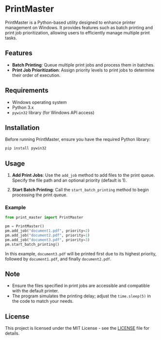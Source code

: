 # PrintMaster

PrintMaster is a Python-based utility designed to enhance printer management on Windows. It provides features such as batch printing and print job prioritization, allowing users to efficiently manage multiple print tasks.

## Features

- **Batch Printing**: Queue multiple print jobs and process them in batches.
- **Print Job Prioritization**: Assign priority levels to print jobs to determine their order of execution.

## Requirements

- Windows operating system
- Python 3.x
- `pywin32` library (for Windows API access)

## Installation

Before running PrintMaster, ensure you have the required Python library:

```bash
pip install pywin32
```

## Usage

1. **Add Print Jobs**: Use the `add_job` method to add files to the print queue. Specify the file path and an optional priority (default is 1).

2. **Start Batch Printing**: Call the `start_batch_printing` method to begin processing the print queue.

### Example

```python
from print_master import PrintMaster

pm = PrintMaster()
pm.add_job("document1.pdf", priority=2)
pm.add_job("document2.pdf", priority=1)
pm.add_job("document3.pdf", priority=3)
pm.start_batch_printing()
```

In this example, `document3.pdf` will be printed first due to its highest priority, followed by `document1.pdf`, and finally `document2.pdf`.

## Note

- Ensure the files specified in print jobs are accessible and compatible with the default printer.
- The program simulates the printing delay; adjust the `time.sleep(5)` in the code to match your needs.

## License

This project is licensed under the MIT License - see the [LICENSE](LICENSE) file for details.